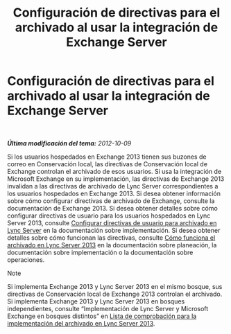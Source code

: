 ﻿---
title: Configuración de directivas para el archivado al usar la integración de Exchange Server
TOCTitle: Configuración de directivas para el archivado al usar la integración de Exchange Server
ms:assetid: 8b9b2bad-a4b3-42e1-85a7-04022e9442ad
ms:mtpsurl: https://technet.microsoft.com/es-es/library/JJ205063(v=OCS.15)
ms:contentKeyID: 48275958
ms.date: 01/07/2017
mtps_version: v=OCS.15
ms.translationtype: HT
---

# Configuración de directivas para el archivado al usar la integración de Exchange Server

 

_**Última modificación del tema:** 2012-10-09_

Si los usuarios hospedados en Exchange 2013 tienen sus buzones de correo en Conservación local, las directivas de Conservación local de Exchange controlan el archivado de esos usuarios. Si usa la integración de Microsoft Exchange en su implementación, las directivas de Exchange 2013 invalidan a las directivas de archivado de Lync Server correspondientes a los usuarios hospedados en Exchange 2013. Si desea obtener información sobre cómo configurar directivas de archivado de Exchange, consulte la documentación de Exchange 2013. Si desea obtener detalles sobre cómo configurar directivas de usuario para los usuarios hospedados en Lync Server 2013, consulte [Configurar directivas de usuario para archivado en Lync Server](lync-server-2013-setting-up-user-policies-for-archiving-in-lync-server.md) en la documentación sobre implementación. Si desea obtener detalles sobre cómo funcionan las directivas, consulte [Cómo funciona el archivado en Lync Server 2013](lync-server-2013-how-archiving-works.md) en la documentación sobre planeación, la documentación sobre implementación o la documentación sobre operaciones.


> [!NOTE]
> Si implementa Exchange 2013 y Lync Server 2013 en el mismo bosque, sus directivas de Conservación local de Exchange 2013 controlan el archivado. Si implementa Exchange 2013 y Lync Server 2013 en bosques independientes, consulte “Implementación de Lync Server y Microsoft Exchange en bosques distintos” en <A href="lync-server-2013-deployment-checklist-for-archiving.md">Lista de comprobación para la implementación del archivado en Lync Server 2013</A>.


